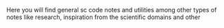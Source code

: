 Here you will find general sc code notes and utilities among other types of notes like research, inspiration from the scientific domains and other
